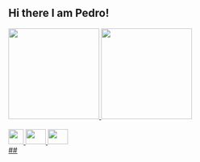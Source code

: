 ## Hi there I am Pedro! 
<div>
  <a href = https://github.com/Pedroamurta />
  <picture>
    <source 
      srcset="https://github-readme-stats.vercel.app/api?username=Pedroamurta&show_icons=true&include_all_commits=true&theme=dark"
      media="(prefers-color-scheme: dark)"
  />
    <source
      srcset = "https://github-readme-stats.vercel.app/api?username=Pedroamurta&show_icons=true&include_all_commits=true"
      media = "(prefers-color-scheme: light), (prefers-color-scheme: no-preference)"
    />
    <img height = 180em src = https://github-readme-stats.vercel.app/api?username=Pedroamurta&show_icons=true&include_all_commits=true  />
  </picture>

  <picture>
    <source 
      srcset="https://github-readme-stats.vercel.app/api/top-langs/?username=Pedroamurta&theme=dark"
      media="(prefers-color-scheme: dark)"
  />
    <source
      srcset = "https://github-readme-stats.vercel.app/api/top-langs/?username=Pedroamurta"
      media = "(prefers-color-scheme: light), (prefers-color-scheme: no-preference)"
    />
    <img height = 180em src = https://github-readme-stats.vercel.app/api/top-langs/?username=Pedroamurta  />
  </picture>
</div>

<div display: inline_block> <br>
  <img aling="center" height="30" width="30" src="https://cdn.jsdelivr.net/gh/devicons/devicon@latest/icons/python/python-original.svg" />
  <img aling="center" height="30" width="40" src="https://cdn.jsdelivr.net/gh/devicons/devicon@latest/icons/html5/html5-original.svg" />
  <img aling "center" height="30" width="40" src="https://cdn.jsdelivr.net/gh/devicons/devicon@latest/icons/css3/css3-original.svg" />  
</div>
##

